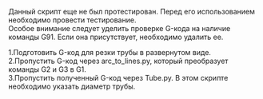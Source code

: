 Данный скрипт еще не был протестирован. Перед его использованием необходимо провести тестирование.<br /> 
Особое внимание следует уделить проверке G-кода на наличие команды G91. Если она присутствует, необходимо удалить ее.<br />

1.Подготовить G-код для резки трубы в развернутом виде.<br />
2.Пропустить G-код через arc_to_lines.py, который преобразует команды G2 и G3 в G1.<br />
3.Пропустить полученный G-код через Tube.py. В этом скрипте необходимо указать диаметр трубы.<br />
